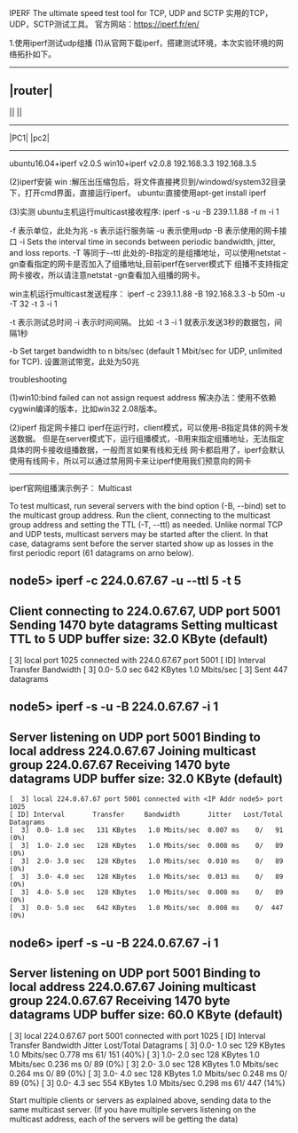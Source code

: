 IPERF
The ultimate speed test tool for TCP, UDP and SCTP
实用的TCP，UDP，SCTP测试工具。
官方网站：https://iperf.fr/en/

1.使用iperf测试udp组播
(1)从官网下载iperf，搭建测试环境，本次实验环境的网络拓扑如下。

--------
|router|
-----------------------------------------
||                            ||
-----                         ----
|PC1|                         |pc2|
-----                         -----
ubuntu16.04+iperf v2.0.5      win10+iperf v2.0.8
192.168.3.3                   192.168.3.5

(2)iperf安装
win   :解压出压缩包后，将文件直接拷贝到/windowd/system32目录下，打开cmd界面，直接运行iperf。
ubuntu:直接使用apt-get install iperf

(3)实测
ubuntu主机运行multicast接收程序:
iperf -s -u  -B 239.1.1.88  -f m  -i  1

-f 表示单位，此处为兆
-s 表示运行服务端
-u 表示使用udp
-B 表示使用的网卡接口
-i Sets the interval time in seconds between periodic bandwidth, jitter, and loss reports.
-T 等同于--ttl
此处的-B指定的是组播地址，可以使用netstat -gn查看指定的网卡是否加入了组播地址,目前iperf在server模式下
组播不支持指定网卡接收，所以请注意netstat -gn查看加入组播的网卡。

win主机运行multicast发送程序：
iperf -c 239.1.1.88 -B 192.168.3.3 -b 50m -u -T 32 -t 3 -i 1


-t 表示测试总时间
-i 表示时间间隔。
比如 -t 3 -i 1 就表示发送3秒的数据包，间隔1秒

-b Set target bandwidth to n bits/sec (default 1 Mbit/sec for UDP, unlimited for TCP).
   设置测试带宽，此处为50兆


troubleshooting

(1)win10:bind failed can not assign request address
解决办法：使用不依赖cygwin编译的版本，比如win32 2.08版本。

(2)iperf 指定网卡接口
iperf在运行时，client模式，可以使用-B指定具体的网卡发送数据。
但是在server模式下，运行组播模式，-B用来指定组播地址，无法指定具体的网卡接收组播数据，一般而言如果有线和无线
网卡都启用了，iperf会默认使用有线网卡，所以可以通过禁用网卡来让iperf使用我们预意向的网卡

-------------------------------------------------------------------------------------------
iperf官网组播演示例子：
Multicast

To test multicast, run several servers with the bind option (-B, --bind) set to the multicast group address.
Run the client, connecting to the multicast group address and setting the TTL (-T, --ttl) as needed. 
Unlike normal TCP and UDP tests, multicast servers may be started after the client. In that case, 
datagrams sent before the server started show up as losses in the first periodic report 
(61 datagrams on arno below).

node5> iperf -c 224.0.67.67 -u --ttl 5 -t 5
------------------------------------------------------------
Client connecting to 224.0.67.67, UDP port 5001
Sending 1470 byte datagrams
Setting multicast TTL to 5
UDP buffer size: 32.0 KByte (default)
------------------------------------------------------------
[  3] local <IP Addr node5> port 1025 connected with 224.0.67.67 port 5001
[ ID] Interval       Transfer     Bandwidth
[  3]  0.0- 5.0 sec   642 KBytes   1.0 Mbits/sec
[  3] Sent 447 datagrams

node5> iperf -s -u -B 224.0.67.67 -i 1
------------------------------------------------------------
Server listening on UDP port 5001
Binding to local address 224.0.67.67
Joining multicast group  224.0.67.67
Receiving 1470 byte datagrams
UDP buffer size: 32.0 KByte (default)
------------------------------------------------------------
	[  3] local 224.0.67.67 port 5001 connected with <IP Addr node5> port 1025
	[ ID] Interval       Transfer     Bandwidth       Jitter   Lost/Total Datagrams
	[  3]  0.0- 1.0 sec   131 KBytes   1.0 Mbits/sec  0.007 ms    0/   91 (0%)
	[  3]  1.0- 2.0 sec   128 KBytes   1.0 Mbits/sec  0.008 ms    0/   89 (0%)
	[  3]  2.0- 3.0 sec   128 KBytes   1.0 Mbits/sec  0.010 ms    0/   89 (0%)
	[  3]  3.0- 4.0 sec   128 KBytes   1.0 Mbits/sec  0.013 ms    0/   89 (0%)
	[  3]  4.0- 5.0 sec   128 KBytes   1.0 Mbits/sec  0.008 ms    0/   89 (0%)
	[  3]  0.0- 5.0 sec   642 KBytes   1.0 Mbits/sec  0.008 ms    0/  447 (0%)

node6> iperf -s -u -B 224.0.67.67 -i 1
------------------------------------------------------------
Server listening on UDP port 5001
Binding to local address 224.0.67.67
Joining multicast group  224.0.67.67
Receiving 1470 byte datagrams
UDP buffer size: 60.0 KByte (default)
------------------------------------------------------------
   [  3] local 224.0.67.67 port 5001 connected with <IP Addr node5> port 1025
   [ ID] Interval       Transfer     Bandwidth       Jitter   Lost/Total Datagrams
   [  3]  0.0- 1.0 sec   129 KBytes   1.0 Mbits/sec  0.778 ms   61/  151 (40%)
   [  3]  1.0- 2.0 sec   128 KBytes   1.0 Mbits/sec  0.236 ms    0/   89 (0%)
   [  3]  2.0- 3.0 sec   128 KBytes   1.0 Mbits/sec  0.264 ms    0/   89 (0%)
   [  3]  3.0- 4.0 sec   128 KBytes   1.0 Mbits/sec  0.248 ms    0/   89 (0%)
   [  3]  0.0- 4.3 sec   554 KBytes   1.0 Mbits/sec  0.298 ms   61/  447 (14%)

Start multiple clients or servers as explained above, sending data to the same multicast server. 
(If you have multiple servers listening on the multicast address, each of the servers will be getting the data)
